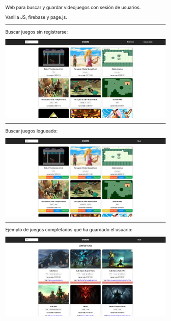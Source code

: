 Web para buscar y guardar videojuegos con sesión de usuarios.
<p>Vanilla JS, firebase y page.js.</p>
<hr/>
<p>Buscar juegos sin registrarse:</p>
<img src="/docs/out_session.png">
<hr/>
<p>Buscar juegos logueado:</p>
<img src="/docs/in_session.png">
<hr/>
<p>Ejemplo de juegos completados que ha guardado el usuario:</p>
<img src="/docs/ej_usergames_completed.png">
